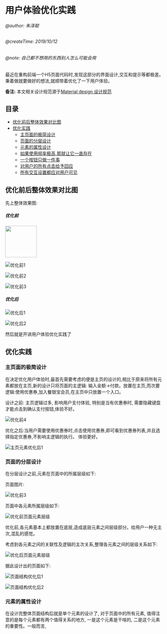 # 用户体验优化实践

###### @author: 朱泽聪
###### @createTime: 2019/10/12
###### @note: 自己都不想用的东西别人怎么可能会用

最近在重构前端一个H5页面代码时,发现这部分的界面设计,交互和提示等都极差。秉着做就要做好的想法,就顺带着优化了一下用户体验。

 **备注:** 本文相关设计规范源于[Material design 设计规范](#https://md.maxoxo.design/#)

## 目录

* [优化前后整体效果对比图](#优化前后整体效果对比图)
* [优化实践](#优化实践)
  * [主页面的极简设计](#主页面的极简设计)
  * [页面的分层设计](#页面的分层设计)
  * [元素的属性设计](#元素的属性设计)
  * [如果使用频率极高,那就让它一直存在](#如果使用频率极高,那就让它一直存在)
  * [一个按钮只做一件事](#一个按钮只做一件事)
  * [对用户的所有点击给予回应](#对用户的所有点击给予回应)
  * [所有交互设置都应对用户可见](#所有交互设置都应对用户可见)

## 优化前后整体效果对比图

先上整体效果图:

##### 优化前

<img src="https://github.com/StrongDwarf/learning-notes/blob/master/public/img/%E7%94%A8%E6%88%B7%E4%BD%93%E9%AA%8C%E4%BC%98%E5%8C%96%E5%AE%9E%E8%B7%B5/优化前1.jpg?raw=true" width="100" hegiht="30"/>

![优化前1](https://github.com/StrongDwarf/learning-notes/blob/master/public/img/%E7%94%A8%E6%88%B7%E4%BD%93%E9%AA%8C%E4%BC%98%E5%8C%96%E5%AE%9E%E8%B7%B5/优化前1.jpg?raw=true "优化前1")

![优化前2](https://github.com/StrongDwarf/learning-notes/blob/master/public/img/%E7%94%A8%E6%88%B7%E4%BD%93%E9%AA%8C%E4%BC%98%E5%8C%96%E5%AE%9E%E8%B7%B5/优化前2.jpg?raw=true "优化前2")

![优化前3](https://github.com/StrongDwarf/learning-notes/blob/master/public/img/%E7%94%A8%E6%88%B7%E4%BD%93%E9%AA%8C%E4%BC%98%E5%8C%96%E5%AE%9E%E8%B7%B5/优化前3.jpg?raw=true "优化前3")

##### 优化后

![优化后1](https://github.com/StrongDwarf/learning-notes/blob/master/public/img/%E7%94%A8%E6%88%B7%E4%BD%93%E9%AA%8C%E4%BC%98%E5%8C%96%E5%AE%9E%E8%B7%B5/优化后1.jpg?raw=true "优化后1")

![优化后2](https://github.com/StrongDwarf/learning-notes/blob/master/public/img/%E7%94%A8%E6%88%B7%E4%BD%93%E9%AA%8C%E4%BC%98%E5%8C%96%E5%AE%9E%E8%B7%B5/优化后2.jpg?raw=true "优化后2")

然后就是开讲用户体验优化实践了

## 优化实践

### 主页面的极简设计

在决定优化用户体验时,最首先需要考虑的便是主页的设计的,相比于原来将所有元素都放在主页,新的设计只将页面的主逻辑: 输入金额->付款。放置在主页,而次要逻辑:使用优惠券,加入餐银宝会员,在主页中只放置一个入口。

设计之前: 主页逻辑过多, 影响用户支付体验, 特别是当有优惠券时, 需要隐藏键盘才能点击到确认支付按钮,体验不好。 

![优化前4](https://github.com/StrongDwarf/learning-notes/blob/master/public/img/%E7%94%A8%E6%88%B7%E4%BD%93%E9%AA%8C%E4%BC%98%E5%8C%96%E5%AE%9E%E8%B7%B5/优化前4.png?raw=true "优化前4")

优化之后:当用户需要使用优惠券时,点击使用优惠券,即可看到优惠券列表,并且选择指定优惠券,不影响主逻辑的执行。 体验更好。

![主页元素优化后1](https://github.com/StrongDwarf/learning-notes/blob/master/public/img/%E7%94%A8%E6%88%B7%E4%BD%93%E9%AA%8C%E4%BC%98%E5%8C%96%E5%AE%9E%E8%B7%B5/主页元素优化后1.png?raw=true "主要元素优化后1")

### 页面的分层设计

在分层设计之前,元素在页面中的所属层级如下:

页面图片:

![优化前3](https://github.com/StrongDwarf/learning-notes/blob/master/public/img/%E7%94%A8%E6%88%B7%E4%BD%93%E9%AA%8C%E4%BC%98%E5%8C%96%E5%AE%9E%E8%B7%B5/优化前3.jpg?raw=true "优化前3")

页面中各元素所属层级如下:

![优化前页面元素层级](https://github.com/StrongDwarf/learning-notes/blob/master/public/img/%E7%94%A8%E6%88%B7%E4%BD%93%E9%AA%8C%E4%BC%98%E5%8C%96%E5%AE%9E%E8%B7%B5/优化前页面元素层级.jpg?raw=true "优化前页面元素层级")

优化前,各元素基本上都放置在底层,造成底层元素之间层级部分。给用户一种无主次,混乱的感觉。

考虑到各元素之间的关联性及逻辑的主次关系,整理各元素之间的层级关系如下:

![优化后页面元素层级](https://github.com/StrongDwarf/learning-notes/blob/master/public/img/%E7%94%A8%E6%88%B7%E4%BD%93%E9%AA%8C%E4%BC%98%E5%8C%96%E5%AE%9E%E8%B7%B5/优化后页面元素层级.jpg?raw=true "优化后页面元素层级")

据此设计出的页面如下:

![页面结构优化后1](https://github.com/StrongDwarf/learning-notes/blob/master/public/img/%E7%94%A8%E6%88%B7%E4%BD%93%E9%AA%8C%E4%BC%98%E5%8C%96%E5%AE%9E%E8%B7%B5/页面结构优化后1.jpg?raw=true "页面结构优化后1")

![页面结构优化后2](https://github.com/StrongDwarf/learning-notes/blob/master/public/img/%E7%94%A8%E6%88%B7%E4%BD%93%E9%AA%8C%E4%BC%98%E5%8C%96%E5%AE%9E%E8%B7%B5/页面结构优化后2.jpg?raw=true "页面结构优化后2")

### 元素的属性设计

在设计完整体页面结构后就是单个元素的设计了, 对于页面中的所有元素, 值得注意的是每个元素都有两个值得关系的地方, 一是这个元素是干啥的, 二是这个元素的重要性。一般而言,